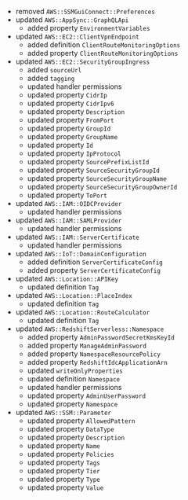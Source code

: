 - removed `AWS::SSMGuiConnect::Preferences`
- updated `AWS::AppSync::GraphQLApi`
  - added property `EnvironmentVariables`
- updated `AWS::EC2::ClientVpnEndpoint`
  - added definition `ClientRouteMonitoringOptions`
  - added property `ClientRouteMonitoringOptions`
- updated `AWS::EC2::SecurityGroupIngress`
  - added `sourceUrl`
  - added `tagging`
  - updated handler permissions
  - updated property `CidrIp`
  - updated property `CidrIpv6`
  - updated property `Description`
  - updated property `FromPort`
  - updated property `GroupId`
  - updated property `GroupName`
  - updated property `Id`
  - updated property `IpProtocol`
  - updated property `SourcePrefixListId`
  - updated property `SourceSecurityGroupId`
  - updated property `SourceSecurityGroupName`
  - updated property `SourceSecurityGroupOwnerId`
  - updated property `ToPort`
- updated `AWS::IAM::OIDCProvider`
  - updated handler permissions
- updated `AWS::IAM::SAMLProvider`
  - updated handler permissions
- updated `AWS::IAM::ServerCertificate`
  - updated handler permissions
- updated `AWS::IoT::DomainConfiguration`
  - added definition `ServerCertificateConfig`
  - added property `ServerCertificateConfig`
- updated `AWS::Location::APIKey`
  - updated definition `Tag`
- updated `AWS::Location::PlaceIndex`
  - updated definition `Tag`
- updated `AWS::Location::RouteCalculator`
  - updated definition `Tag`
- updated `AWS::RedshiftServerless::Namespace`
  - added property `AdminPasswordSecretKmsKeyId`
  - added property `ManageAdminPassword`
  - added property `NamespaceResourcePolicy`
  - added property `RedshiftIdcApplicationArn`
  - updated `writeOnlyProperties`
  - updated definition `Namespace`
  - updated handler permissions
  - updated property `AdminUserPassword`
  - updated property `Namespace`
- updated `AWS::SSM::Parameter`
  - updated property `AllowedPattern`
  - updated property `DataType`
  - updated property `Description`
  - updated property `Name`
  - updated property `Policies`
  - updated property `Tags`
  - updated property `Tier`
  - updated property `Type`
  - updated property `Value`

